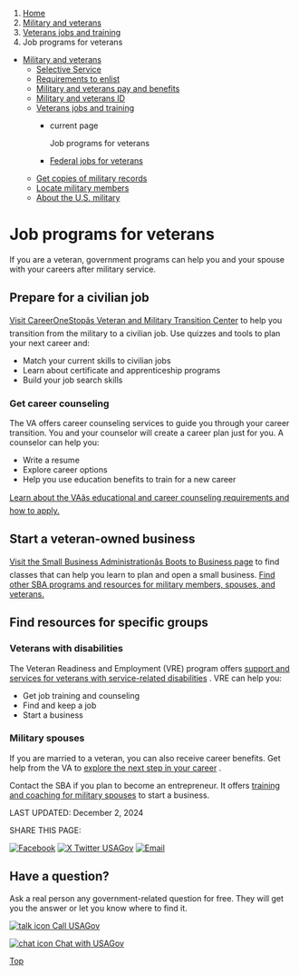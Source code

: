 1. [Home](/)
2. [Military and veterans](/military-and-veterans)
3. [Veterans jobs and training](/veteran-jobs-training)
4. Job programs for veterans

* [Military and veterans](/military-and-veterans)
  + [Selective Service](/selective-service)
  + [Requirements to enlist](/military-requirements)
  + [Military and veterans pay and benefits](/military-pay-benefits)
  + [Military and veterans ID](/military-veterans-id)
  + [Veterans jobs and training](/veteran-jobs-training)
    - current page

      Job programs for veterans
    - [Federal jobs for veterans](/veteran-federal-jobs)
  + [Get copies of military records](/military-records)
  + [Locate military members](/locate-military-members)
  + [About the U.S. military](/us-military)

Job programs for veterans
=========================

If you are a veteran, government programs can help you and your spouse with your careers after military service.

**Prepare for a civilian job**
------------------------------

[Visit CareerOneStopâs Veteran and Military Transition Center](https://www.careeronestop.org/Veterans/default.aspx)
to help you transition from the military to a civilian job. Use quizzes and tools to plan your next career and:

* Match your current skills to civilian jobs
* Learn about certificate and apprenticeship programs
* Build your job search skills

### Get career counseling

The VA offers career counseling services to guide you through your career transition. You and your counselor will create a career plan just for you. A counselor can help you:

* Write a resume
* Explore career options
* Help you use education benefits to train for a new career

[Learn about the VAâs educational and career counseling requirements and how to apply.](https://www.va.gov/careers-employment/education-and-career-counseling/)

**Start a veteran-owned business**
----------------------------------

[Visit the Small Business Administrationâs Boots to Business page](https://sba.my.site.com/s/)
to find classes that can help you learn to plan and open a small business.
[Find other SBA programs and resources for military members, spouses, and veterans.](https://www.sba.gov/about-sba/sba-locations/headquarters-offices/office-veterans-business-development)

Find resources for specific groups
----------------------------------

### Veterans with disabilities

The Veteran Readiness and Employment (VRE) program offers
[support and services for veterans with service-related disabilities](https://www.va.gov/careers-employment/vocational-rehabilitation/programs/)
. VRE can help you:

* Get job training and counseling
* Find and keep a job
* Start a business

### Military spouses

If you are married to a veteran, you can also receive career benefits. Get help from the VA to
[explore the next step in your career](https://www.va.gov/careers-employment/dependent-benefits/)
.

Contact the SBA if you plan to become an entrepreneur. It offers
[training and coaching for military spouses](https://www.sba.gov/business-guide/grow-your-business/military-spouse-businesses)
to start a business.

LAST UPDATED:
December 2, 2024

SHARE THIS PAGE:

[![Facebook](/themes/custom/usagov/images/social-media-icons/Facebook_Icon.svg)](https://www.facebook.com/sharer/sharer.php?u=https://www.usa.gov/veteran-job-programs&v=3)
[![X Twitter USAGov](/themes/custom/usagov/images/social-media-icons/X_Twitter_Icon.svg?version=2)](https://twitter.com/intent/tweet?source=webclient&text=https://www.usa.gov/veteran-job-programs)
[![Email](/themes/custom/usagov/images/social-media-icons/Email_Icon.svg?version=2)](mailto:?subject=https://www.usa.gov/veteran-job-programs)

Have a question?
----------------

Ask a real person any government-related question for free. They will get you the answer or let you know where to find it.

[![talk icon](/themes/custom/usagov/images/ICONS_talk.png)
Call USAGov](/phone)

[![chat icon](/themes/custom/usagov/images/ICONS_chat.png)
Chat with USAGov](/chat)

[Top](#main-content)